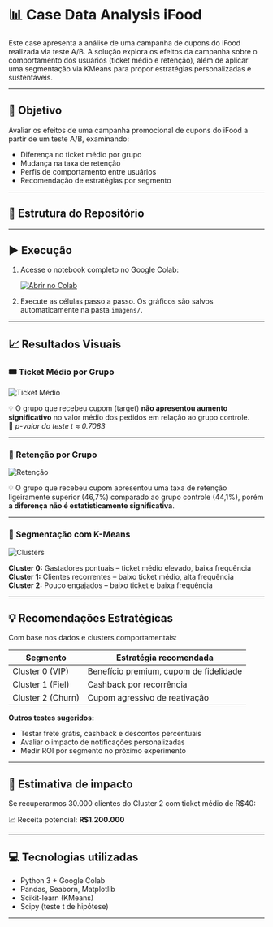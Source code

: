 # 📊 Case Data Analysis iFood

Este case apresenta a análise de uma campanha de cupons do iFood realizada via teste A/B. 
A solução explora os efeitos da campanha sobre o comportamento dos usuários (ticket médio e retenção), além de aplicar uma segmentação via KMeans para propor estratégias personalizadas e sustentáveis.

---

## 🎯 Objetivo

Avaliar os efeitos de uma campanha promocional de cupons do iFood a partir de um teste A/B, examinando:

- Diferença no ticket médio por grupo
- Mudança na taxa de retenção
- Perfis de comportamento entre usuários
- Recomendação de estratégias por segmento

---

## 📂 Estrutura do Repositório


---

## ▶️ Execução

1. Acesse o notebook completo no Google Colab:

   [![Abrir no Colab](https://colab.research.google.com/assets/colab-badge.svg)](https://colab.research.google.com/github/SEU_USUARIO/SEU_REPOSITORIO/blob/main/analise_ifood_ab_test.ipynb)

2. Execute as células passo a passo. Os gráficos são salvos automaticamente na pasta `imagens/`.

---

## 📈 Resultados Visuais

### 🎟️ Ticket Médio por Grupo

![Ticket Médio](imagens/ticket_medio_por_grupo.png)

💡 O grupo que recebeu cupom (target) **não apresentou aumento significativo** no valor médio dos pedidos em relação ao grupo controle.  
📌 *p-valor do teste t ≈ 0.7083*

---

### 🔁 Retenção por Grupo

![Retenção](imagens/retencao_por_grupo.png)

💡 O grupo que recebeu cupom apresentou uma taxa de retenção ligeiramente superior (46,7%) comparado ao grupo controle (44,1%), porém **a diferença não é estatisticamente significativa**.

---

### 👥 Segmentação com K-Means

![Clusters](imagens/segmentacao_kmeans_scatter.png)

**Cluster 0:** Gastadores pontuais – ticket médio elevado, baixa frequência  
**Cluster 1:** Clientes recorrentes – baixo ticket médio, alta frequência  
**Cluster 2:** Pouco engajados – baixo ticket e baixa frequência

---

## 💡 Recomendações Estratégicas

Com base nos dados e clusters comportamentais:

| Segmento         | Estratégia recomendada                  |
|------------------|------------------------------------------|
| Cluster 0 (VIP)  | Benefício premium, cupom de fidelidade   |
| Cluster 1 (Fiel) | Cashback por recorrência                |
| Cluster 2 (Churn)| Cupom agressivo de reativação           |

**Outros testes sugeridos:**
- Testar frete grátis, cashback e descontos percentuais
- Avaliar o impacto de notificações personalizadas
- Medir ROI por segmento no próximo experimento

---

## 💸 Estimativa de impacto

Se recuperarmos 30.000 clientes do Cluster 2 com ticket médio de R$40:

📈 Receita potencial: **R$1.200.000**

---

## 💻 Tecnologias utilizadas

- Python 3 + Google Colab
- Pandas, Seaborn, Matplotlib
- Scikit-learn (KMeans)
- Scipy (teste t de hipótese)

---



